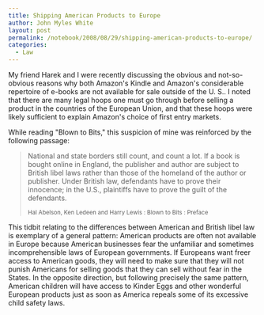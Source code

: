 ```yaml
---
title: Shipping American Products to Europe
author: John Myles White
layout: post
permalink: /notebook/2008/08/29/shipping-american-products-to-europe/
categories:
  - Law
---
```


My friend Harek and I were recently discussing the obvious and not-so-obvious reasons why both Amazon's Kindle and Amazon's considerable repertoire of e-books are not available for sale outside of the U. S.. I noted that there are many legal hoops one must go through before selling a product in the countries of the European Union, and that these hoops were likely sufficient to explain Amazon's choice of first entry markets.

While reading "Blown to Bits," this suspicion of mine was reinforced by the following passage:

<blockquote>
<p>National and state borders still count, and count a lot. If a book is bought online in England, the publisher and author are subject to British libel laws rather than those of the homeland of the author or publisher. Under British law, defendants have to prove their innocence; in the U.S., plaintiffs have to prove the guilt of the defendants.</p>

<small>Hal Abelson, Ken Ledeen and Harry Lewis : Blown to Bits : Preface</small>
</blockquote>

This tidbit relating to the differences between American and British libel law is exemplary of a general pattern: American products are often not available in Europe because American businesses fear the unfamiliar and sometimes incomprehensible laws of European governments. If Europeans want freer access to American goods, they will need to make sure that they will not punish Americans for selling goods that they can sell without fear in the States. In the opposite direction, but following precisely the same pattern, American children will have access to Kinder Eggs and other wonderful European products just as soon as America repeals some of its excessive child safety laws.
